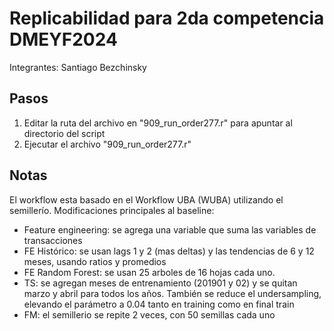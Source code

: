 # Replicabilidad para 2da competencia DMEYF2024
Integrantes: Santiago Bezchinsky

## Pasos
1. Editar la ruta del archivo en "909_run_order277.r" para apuntar al directorio del script
2. Ejecutar el archivo "909_run_order277.r"

## Notas 
El workflow esta basado en el Workflow UBA (WUBA) utilizando el semillerío.
Modificaciones principales al baseline:
- Feature engineering: se agrega una variable que suma las variables de transacciones
- FE Histórico: se usan lags 1 y 2 (mas deltas) y las tendencias de 6 y 12 meses, usando ratios y promedios
- FE Random Forest: se usan 25 arboles de 16 hojas cada uno.
- TS: se agregan meses de entrenamiento (201901 y 02) y se quitan marzo y abril para todos los años. También se reduce el undersampling, elevando el parámetro a 0.04 tanto en training como en final train
- FM: el semillerio se repite 2 veces, con 50 semillas cada uno

